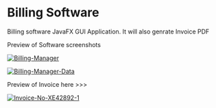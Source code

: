 # Billing Software
Billing software JavaFX GUI Application.
It will also genrate Invoice PDF



Preview of Software screenshots

<a href="https://ibb.co/bNj9F2m"><img src="https://i.ibb.co/j39XzWf/Billing-Manager.png" alt="Billing-Manager" border="0"></a>

<a href="https://ibb.co/xLsJhHt"><img src="https://i.ibb.co/kByQK1s/Billing-Manager-Data.png" alt="Billing-Manager-Data" border="0"></a>


Preview of Invoice here >>>


<a href="https://ibb.co/hKjPnzJ"><img src="https://i.ibb.co/30qD8Z9/Invoice-No-XE42892-1.jpg" alt="Invoice-No-XE42892-1" border="0"></a>
